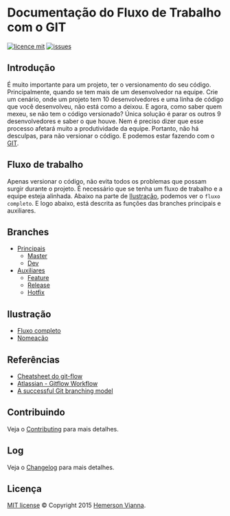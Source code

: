 # Documentação do Fluxo de Trabalho com o GIT

[![licence mit](https://img.shields.io/badge/license-MIT-blue.svg)](https://github.com/doc-solutions/documentation-gitflow/blob/master/LICENSE.md)
[![issues](https://img.shields.io/github/issues/doc-solutions/documentation-gitflow.svg)](https://github.com/doc-solutions/documentation-gitflow/issues)

## Introdução

É muito importante para um projeto, ter o versionamento do seu código. Principalmente, quando se tem mais de um desenvolvedor na equipe. Crie um cenário, onde um projeto tem 10 desenvolvedores e uma linha de código que você desenvolveu, não está como a deixou. E agora, como saber quem mexeu, se não tem o código versionado? Única solução é parar os outros 9 desenvolvedores e saber o que houve. Nem é preciso dizer que esse processo afetará muito a produtividade da equipe. Portanto, não há desculpas, para não versionar o código. E podemos estar fazendo com o [GIT](https://git-scm.com/book/pt-br/v1/). 

## Fluxo de trabalho

Apenas versionar o código, não evita todos os problemas que possam surgir durante o projeto. É necessário que se tenha um fluxo de trabalho e a equipe esteja alinhada. Abaixo na parte de [Ilustração](#ilustracao), podemos ver o `fluxo completo`. E logo abaixo, está descrita as funções das branches principais e auxiliares.

## Branches

- [Principais](source/branches/main.md)
	- [Master](source/branches/master.md)
	- [Dev](source/branches/dev.md)
- [Auxiliares](source/branches/supporting.md)
	- [Feature](source/branches/feature.md)
	- [Release](source/branches/release.md)
	- [Hotfix](source/branches/hotfix.md)

## Ilustração

- [Fluxo completo](https://github.com/doc-solutions/documentation-gitflow/blob/master/source/images/flow.jpg)
- [Nomeação](https://github.com/doc-solutions/documentation-gitflow/blob/master/source/images/branches.jpg)

## Referências

- [Cheatsheet do git-flow](http://danielkummer.github.io/git-flow-cheatsheet/index.pt_BR.html)
- [Atlassian - Gitflow Workflow](https://www.atlassian.com/git/tutorials/comparing-workflows/gitflow-workflow)
- [A successful Git branching model](http://nvie.com/posts/a-successful-git-branching-model/)

## Contribuindo

Veja o [Contributing](CONTRIBUTING.md) para mais detalhes.

## Log

Veja o [Changelog](CHANGELOG.md) para mais detalhes.

## Licença

[MIT license](LICENSE.md) © Copyright 2015 [Hemerson Vianna](http://hemersonvianna.io).